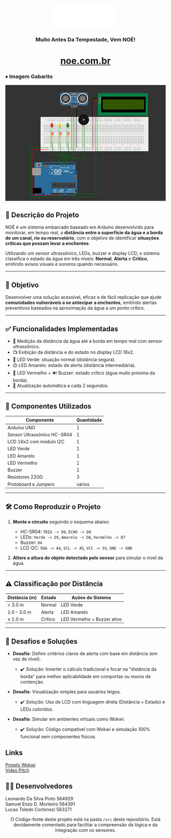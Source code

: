 <div align="center">

<img src="https://github.com/Gs-FIAP-NOE/Gs-Front-Web/raw/main/src/assets/img/logo-light.png" width="200px">

</div>

<div  align="center">

### Muito Antes Da Tempestade, Vem NOÉ!

# [noe.com.br](https://gs-fiap-noe.github.io/Gs-Front-Web/)
</div>

### ♦ Imagem Gabarito

<img src="./src/img/gabarito.jpg" alt="img gabarito"></img>


## 📌 Descrição do Projeto

NOÉ é um sistema embarcado baseado em Arduino desenvolvido para monitorar, em tempo real, a **distância entre a superfície da água e a borda de um canal, rio ou reservatório**, com o objetivo de identificar **situações críticas que possam levar a enchentes**.

Utilizando um sensor ultrassônico, LEDs, buzzer e display LCD, o sistema classifica o estado da água em três níveis: **Normal**, **Alerta** e **Crítico**, emitindo avisos visuais e sonoros quando necessário.

---

## 🎯 Objetivo

Desenvolver uma solução acessível, eficaz e de fácil replicação que ajude **comunidades vulneráveis a se antecipar a enchentes**, emitindo alertas preventivos baseados na aproximação da água a um ponto crítico.

---

## ✅ Funcionalidades Implementadas

- 📏 Medição da distância da água até a borda em tempo real com sensor ultrassônico.
- 📺 Exibição da distância e do estado no display LCD 16x2.
- 🚥 LED Verde: situação normal (distância segura).
- 🟡 LED Amarelo: estado de alerta (distância intermediária).
- 🔴 LED Vermelho + 🔊 Buzzer: estado crítico (água muito próxima da borda).
- 🔁 Atualização automática a cada 2 segundos.

---

## 🔩 Componentes Utilizados

| Componente                  | Quantidade |
|----------------------------|------------|
| Arduino UNO                | 1          |
| Sensor Ultrassônico HC-SR04| 1          |
| LCD 16x2 com módulo I2C    | 1          |
| LED Verde                  | 1          |
| LED Amarelo                | 1          |
| LED Vermelho               | 1          |
| Buzzer                     | 1          |
| Resistores 220Ω            | 3          |
| Protoboard e Jumpers       | vários     |

---

## 🛠️ Como Reproduzir o Projeto

1. **Monte o circuito** seguindo o esquema abaixo:
   - HC-SR04: `TRIG -> D9`, `ECHO -> D8`
   - LEDs: `Verde -> D5`, `Amarelo -> D6`, `Vermelho -> D7`
   - Buzzer: `D4`
   - LCD I2C: `SDA -> A4`, `SCL -> A5`, `VCC -> 5V`, `GND -> GND`

2. **Altere a altura do objeto detectado pelo sensor** para simular o nível da água.

---

## ⚠️ Classificação por Distância

| Distância (m) | Estado   | Ações do Sistema            |
|---------------|----------|-----------------------------|
| > 3.0 m       | Normal   | LED Verde                   |
| 1.0 – 3.0 m   | Alerta   | LED Amarelo                 |
| ≤ 1.0 m       | Crítico  | LED Vermelho + Buzzer ativo |

---

## 🧠 Desafios e Soluções

- **Desafio**: Definir critérios claros de alerta com base em distância (em vez de nível).
  - ✔️ *Solução*: Inverter o cálculo tradicional e focar na "distância da borda" para melhor aplicabilidade em comportas ou muros de contenção.

- **Desafio**: Visualização simples para usuários leigos.
  - ✔️ *Solução*: Uso de LCD com linguagem direta (Distância + Estado) e LEDs coloridos.

- **Desafio**: Simular em ambientes virtuais como Wokwi.
  - ✔️ *Solução*: Código compatível com Wokwi e simulação 100% funcional sem componentes físicos.
 
## Links

[Projeto Wokwi](https://wokwi.com/projects/433054970677842945) <br>
[Video Pitch](https://youtu.be/6oVhjPzkZYw)


## 👨‍💻 Desenvolvedores

Leonardo Da Silva Pinto 564929 <br>
Samuel Enzo D. Monteiro 564391 <br>
Lucas Toledo Cortonezi 563271 <br>

<div align="center">

   O Código-fonte deste projeto está na pasta `/src` deste repositório. Está devidamente comentado para facilitar a compreensão da lógica e da integração com os sensores.
</div>
